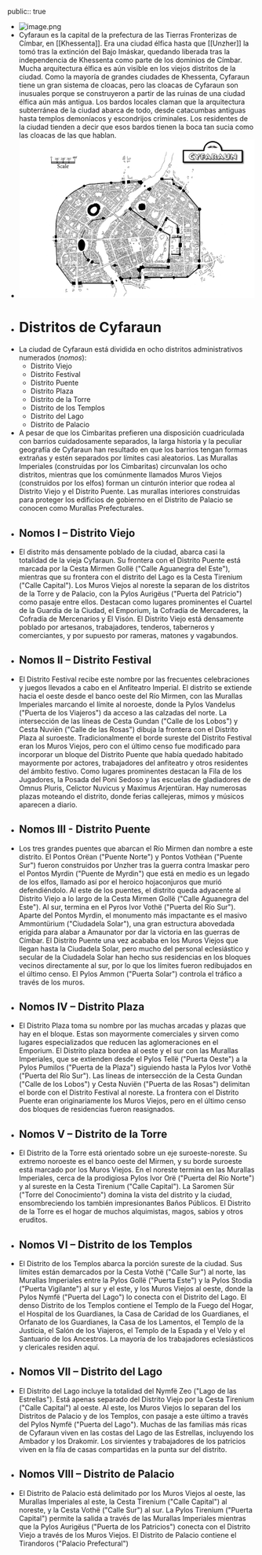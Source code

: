 public:: true

- ![image.png](../assets/image_1747073496852_0.png)
- Cyfaraun es la capital de la prefectura de las Tierras Fronterizas de Címbar, en [[Khessenta]]. Era una ciudad élfica hasta que [[Unzher]] la tomó tras la extinción del Bajo Imáskar, quedando liberada tras la independencia de Khessenta como parte de los dominios de Címbar. Mucha arquitectura élfica es aún visible en los viejos distritos de la ciudad. Como la mayoría de grandes ciudades de Khessenta, Cyfaraun tiene un gran sistema de cloacas, pero las cloacas de Cyfaraun son inusuales porque se construyeron a partir de las ruinas de una ciudad élfica aún más antigua. Los bardos locales claman que la arquitectura subterránea de la ciudad abarca de todo, desde catacumbas antiguas hasta templos demoníacos y escondrijos criminales. Los residentes de la ciudad tienden a decir que esos bardos tienen la boca tan sucia como las cloacas de las que hablan.
- ![image.png](../assets/image_1747092063246_0.png)
- # Distritos de Cyfaraun
- La ciudad de Cyfaraun está dividida en ocho distritos administrativos numerados (*nomos*):
	- Distrito Viejo
	- Distrito Festival
	- Distrito Puente
	- Distrito Plaza
	- Distrito de la Torre
	- Distrito de los Templos
	- Distrito del Lago
	- Distrito de Palacio
- A pesar de que los Cimbaritas prefieren una disposición cuadriculada con barrios cuidadosamente separados, la larga historia y la peculiar geografía de Cyfaraun han resultado en que los barrios tengan formas extrañas y estén separados por límites casi aleatorios. Las Murallas Imperiales (construidas por los Cimbaritas) circunvalan los ocho distritos, mientras que los comúnmente llamados Muros Viejos (construidos por los elfos) forman un cinturón interior que rodea al Distrito Viejo y el Distrito Puente. Las murallas interiores construidas para proteger los edificios de gobierno en el Distrito de Palacio se conocen como Murallas Prefecturales.
- ## Nomos I – Distrito Viejo
- El distrito más densamente poblado de la ciudad, abarca casi la totalidad de la vieja Cyfaraun. Su frontera con el Distrito Puente está marcada por la Cesta Mirmen Gollë ("Calle Aguanegra del Este"), mientras que su frontera con el distrito del Lago es la Cesta Tirenium ("Calle Capital"). Los Muros Viejos al noreste la separan de los distritos de la Torre y de Palacio, con la Pylos Aurigëus ("Puerta del Patricio") como pasaje entre ellos. Destacan como lugares prominentes el Cuartel de la Guardia de la Ciudad, el Emporium, la Cofradía de Mercaderes, la Cofradía de Mercenarios y El Visón. El Distrito Viejo está densamente poblado por artesanos, trabajadores, tenderos, taberneros y comerciantes, y por supuesto por rameras, matones y vagabundos.
- ## Nomos II – Distrito Festival
- El Distrito Festival recibe este nombre por las frecuentes celebraciones y juegos llevados a cabo en el Anfiteatro Imperial. El distrito se extiende hacia el oeste desde el banco oeste del Río Mirmen, con las Murallas Imperiales marcando el límite al noroeste, donde la Pylos Vandelus ("Puerta de los Viajeros") da acceso a las calzadas del norte. La intersección de las líneas de Cesta Gundan ("Calle de los Lobos") y Cesta Nuviën ("Calle de las Rosas") dibuja la frontera con el Distrito Plaza al suroeste. Tradicionalmente el borde sureste del Distrito Festival eran los Muros Viejos, pero con el último censo fue modificado para incorporar un bloque del Distrito Puente que había quedado habitado mayormente por actores, trabajadores del anfiteatro y otros residentes del ámbito festivo. Como lugares prominentes destacan la Fila de los Jugadores, la Posada del Poni Sedoso y las escuelas de gladiadores de Omnus Pluris, Celictor Nuvicus y Maximus Arjentüran. Hay numerosas plazas moteando el distrito, donde ferias callejeras, mimos y músicos aparecen a diario.
- ## Nomos III - Distrito Puente
- Los tres grandes puentes que abarcan el Río Mirmen dan nombre a este distrito. El Pontos Orëan ("Puente Norte") y Pontos Vothëan ("Puente Sur") fueron construidos por Unzher tras la guerra contra Imaskar pero el Pontos Myrdin ("Puente de Myrdin") que está en medio es un legado de los elfos, llamado así por el heroico hojaconjuros que murió defendiéndolo. Al este de los puentes, el distrito queda adyacente al Distrito Viejo a lo largo de la Cesta Mirmen Gollë ("Calle Aguanegra del Este"). Al sur, termina en el Pyros Ivor Vothë ("Puerta del Río Sur"). Aparte del Pontos Myrdin, el monumento más impactante es el masivo Ammontürium ("Ciudadela Solar"), una gran estructura abovedada erigida para alabar a Amaunator por dar la victoria en las guerras de Címbar. El Distrito Puente una vez acababa en los Muros Viejos que llegan hasta la Ciudadela Solar, pero mucho del personal eclesiástico y secular de la Ciudadela Solar han hecho sus residencias en los bloques vecinos directamente al sur, por lo que los límites fueron redibujados en el último censo. El Pylos Ammon ("Puerta Solar") controla el tráfico a través de los muros.
- ## Nomos IV – Distrito Plaza
- El Distrito Plaza toma su nombre por las muchas arcadas y plazas que hay en el bloque. Estas son mayormente comerciales y sirven como lugares especializados que reducen las aglomeraciones en el Emporium. El Distrito plaza bordea al oeste y el sur con las Murallas Imperiales, que se extienden desde el Pylos Tellë ("Puerta Oeste") a la Pylos Pumilos ("Puerta de la Plaza") siguiendo hasta la Pylos Ivor Vothë ("Puerta del Río Sur"). Las líneas de intersección de la Cesta Gundan ("Calle de los Lobos") y Cesta Nuviën ("Puerta de las Rosas") delimitan el borde con el Distrito Festival al noreste. La frontera con el Distrito Puente eran originariamente los Muros Viejos, pero en el último censo dos bloques de residencias fueron reasignados.
- ## Nomos V – Distrito de la Torre
- El Distrito de la Torre está orientado sobre un eje suroeste-noreste. Su extremo noroeste es el banco oeste del Mirmen, y su borde suroeste está marcado por los Muros Viejos. En el noreste termina en las Murallas Imperiales, cerca de la prodigiosa Pylos Ivor Orë ("Puerta del Río Norte") y al sureste en la Cesta Tirenium ("Calle Capital"). La Saromen Sür ("Torre del Conocimiento") domina la vista del distrito y la ciudad, ensombreciendo los también impresionantes Baños Públicos. El Distrito de la Torre es el hogar de muchos alquimistas, magos, sabios y otros eruditos.
- ## Nomos VI – Distrito de los Templos
- El Distrito de los Templos abarca la porción sureste de la ciudad. Sus límites están demarcados por la Cesta Vothë ("Calle Sur") al norte, las Murallas Imperiales entre la Pylos Gollë ("Puerta Este") y la Pylos Stodia ("Puerta Vigilante") al sur y el este, y los Muros Viejos al oeste, donde la Pylos Nymfë ("Puerta del Lago") lo conecta con el Distrito del Lago. El denso Distrito de los Templos contiene el Templo de la Fuego del Hogar, el Hospital de los Guardianes, la Casa de Caridad de los Guardianes, el Orfanato de los Guardianes, la Casa de los Lamentos, el Templo de la Justicia, el Salón de los Viajeros, el Templo de la Espada y el Velo y el Santuario de los Ancestros. La mayoría de los trabajadores eclesiásticos y clericales residen aquí.
- ## Nomos VII – Distrito del Lago
- El Distrito del Lago incluye la totalidad del Nymfë Zeo ("Lago de las Estrellas"). Está apenas separado del Distrito Viejo por la Cesta Tirenium ("Calle Capital") al oeste. Al este, los Muros Viejos lo separan del los Distritos de Palacio y de los Templos, con pasaje a este último a través del Pylos Nymfë ("Puerta del Lago"). Muchas de las familias más ricas de Cyfaraun viven en las costas del Lago de las Estrellas, incluyendo los Ambador y los Drakomir. Los sirvientes y trabajadores de los patricios viven en la fila de casas compartidas en la punta sur del distrito.
- ## Nomos VIII – Distrito de Palacio
- El Distrito de Palacio está delimitado por los Muros Viejos al oeste, las Murallas Imperiales al este, la Cesta Tirenium ("Calle Capital") al noreste, y la Cesta Vothë ("Calle Sur") al sur. La Pylos Tirenium ("Puerta Capital") permite la salida a través de las Murallas Imperiales mientras que la Pylos Aurigëus ("Puerta de los Patricios") conecta con el Distrito Viejo a través de los Muros Viejos. El Distrito de Palacio contiene el Tirandoros ("Palacio Prefectural")